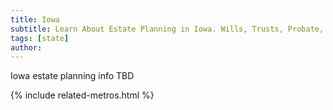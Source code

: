 ```yaml
---
title: Iowa
subtitle: Learn About Estate Planning in Iowa. Wills, Trusts, Probate, and More in Iowa. Find an Iowa Estate Attorney for Your Estate Planning Needs.
tags: [state]
author:
---
```


Iowa estate planning info TBD

<!-- Related Metros List -->
{% include related-metros.html %}
